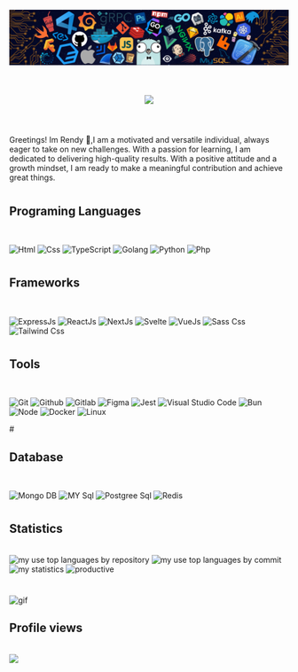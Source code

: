 ![](/header_.png)


#
<h1 align="center">
    <img src="https://readme-typing-svg.herokuapp.com/?font=Righteous&size=35&center=true&vCenter=true&width=500&height=70&duration=4000&lines=Hi+There!+👋;+I'm+Rendy!;+I'm+Fullstack+Web+Developer!;" />
</h1>

<br/>

<p>
  Greetings! Im Rendy 👋,I am a motivated and versatile individual, always eager to take on new challenges. With a passion for learning, I am dedicated to delivering high-quality results. With a positive attitude and a growth mindset, I am ready to make a meaningful contribution and achieve great things.
</p>

#

## Programing Languages 
<br/>
<p align="left">
  <img alt="Html" src="https://skillicons.dev/icons?i=html" />
  <img alt="Css" src="https://skillicons.dev/icons?i=css" />
  <img alt="TypeScript" src="https://skillicons.dev/icons?i=typescript"/>
  <img alt="Golang" src="https://skillicons.dev/icons?i=golang" />
  <img alt="Python" src="https://skillicons.dev/icons?i=python" />
<img alt="Php" src="https://skillicons.dev/icons?i=php" />
</p>

#

## Frameworks 
<br/>
<p align="left">
  <img alt="ExpressJs"  src="https://skillicons.dev/icons?i=express" />
  <img alt="ReactJs"  src="https://skillicons.dev/icons?i=react" />
  <img alt="NextJs" src="https://skillicons.dev/icons?i=next" />
  <img alt="Svelte"  src="https://skillicons.dev/icons?i=svelte" />
  <img alt="VueJs"  src="https://skillicons.dev/icons?i=vue" />
  <img alt="Sass Css"  src="https://skillicons.dev/icons?i=sass" />
   <img alt="Tailwind Css"  src="https://skillicons.dev/icons?i=tailwind" />
</p>

#

## Tools
<br/>
<p align="left">
<img alt="Git" src="https://skillicons.dev/icons?i=git"/>
   <img alt="Github" src="https://skillicons.dev/icons?i=github"/>
   <img alt="Gitlab" src="https://skillicons.dev/icons?i=gitlab"/>
  <img alt="Figma" src="https://skillicons.dev/icons?i=figma"/>
  <img alt="Jest" src="https://skillicons.dev/icons?i=jest"/>
  <img alt="Visual Studio Code"  src="https://skillicons.dev/icons?i=vscode" />
  <img alt="Bun" src="https://skillicons.dev/icons?i=bun"/>
  <img alt="Node" src="https://skillicons.dev/icons?i=nodejs"/>
  <img alt="Docker" src="https://skillicons.dev/icons?i=docker"/>
     <img alt="Linux" src="https://skillicons.dev/icons?i=linux"/>
</p>
#

## Database
<br/>
<p align="left">
<img alt="Mongo DB"  src="https://skillicons.dev/icons?i=mongodb" />
<img alt="MY Sql"  src="https://skillicons.dev/icons?i=mysql" />
<img alt="Postgree Sql"  src="https://skillicons.dev/icons?i=postgres" />
  <img alt="Redis" src="https://skillicons.dev/icons?i=redis"/>
</p>

#

## Statistics 
<div align="left" >
  <br/>
<img alt="my use top languages by repository" src="https://github-readme-stats.vercel.app/api/top-langs/?username=rendy278&layout=compact&card_width=400&hide=Jupyter%20Notebook,HTML,CSS"/>
<img  alt="my use top languages by commit" src="http://github-profile-summary-cards.vercel.app/api/cards/most-commit-language?username=rendy278&theme=github"/>
<img  alt="my statistics" src="https://github-readme-stats.vercel.app/api?username=rendy278&show_icons=true&theme=radical)"/>
<img  alt="productive" src="http://github-profile-summary-cards.vercel.app/api/cards/productive-time?username=rendy278&theme=github&utcOffset=8"/>
</div>

#

<div align="left" >
<img src="https://cdn.dribbble.com/users/1059583/screenshots/4171367/media/5c8264a20b247115b68e6c2f4c97d5e6.gif" alt="gif" />
</div>

## Profile views 
<br/>
<a href="https://u8views.com/github/rendy278"><img src="https://u8views.com/api/v1/github/profiles/114122187/views/day-week-month-total-count.svg"></a>

#
